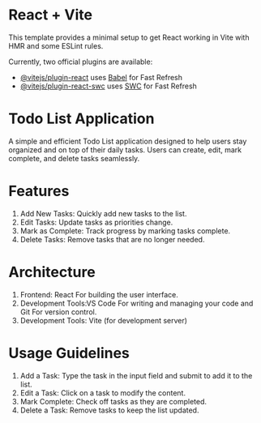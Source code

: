 # React + Vite

This template provides a minimal setup to get React working in Vite with HMR and some ESLint rules.

Currently, two official plugins are available:

- [@vitejs/plugin-react](https://github.com/vitejs/vite-plugin-react/blob/main/packages/plugin-react/README.md) uses [Babel](https://babeljs.io/) for Fast Refresh
- [@vitejs/plugin-react-swc](https://github.com/vitejs/vite-plugin-react-swc) uses [SWC](https://swc.rs/) for Fast Refresh

# Todo List Application
A simple and efficient Todo List application designed to help users stay organized and on top of their daily tasks. Users can create, edit, mark complete, and delete tasks seamlessly.

# Features
1. Add New Tasks: Quickly add new tasks to the list.
2. Edit Tasks: Update tasks as priorities change.
3. Mark as Complete: Track progress by marking tasks complete.
4. Delete Tasks: Remove tasks that are no longer needed.

# Architecture
1. Frontend: React For building the user interface.
2. Development Tools:VS Code For writing and managing your code and Git For version control.
3. Development Tools: Vite (for development server)

# Usage Guidelines
1. Add a Task: Type the task in the input field and submit to add it to the list.
2. Edit a Task: Click on a task to modify the content.
3. Mark Complete: Check off tasks as they are completed.
4. Delete a Task: Remove tasks to keep the list updated.